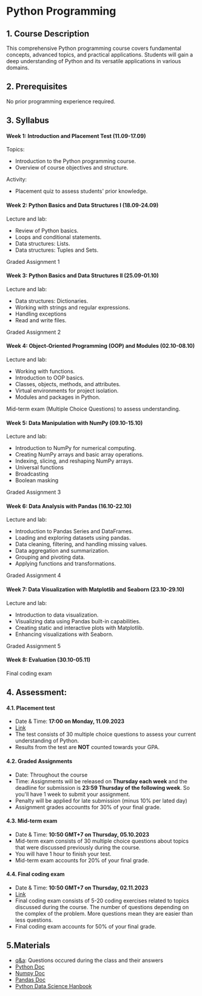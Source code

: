 # Python Programming

## 1. Course Description
This comprehensive Python programming course covers fundamental concepts, advanced topics, and practical applications. Students will gain a deep understanding of Python and its versatile applications in various domains.

## 2. Prerequisites
No prior programming experience required.

## 3. Syllabus

#### Week 1: Introduction and Placement Test (11.09-17.09)

Topics:
- Introduction to the Python programming course.
- Overview of course objectives and structure.

Activity:
- Placement quiz to assess students' prior knowledge.

#### Week 2: Python Basics and Data Structures I (18.09-24.09)

Lecture and lab:
- Review of Python basics.
- Loops and conditional statements.
- Data structures: Lists.
- Data structures: Tuples and Sets.

Graded Assignment 1

#### Week 3: Python Basics and Data Structures II (25.09-01.10)

Lecture and lab:
- Data structures: Dictionaries.
- Working with strings and regular expressions.
- Handling exceptions
- Read and write files.

Graded Assignment 2

#### Week 4: Object-Oriented Programming (OOP) and Modules (02.10-08.10)

Lecture and lab:
- Working with functions.
- Introduction to OOP basics.
- Classes, objects, methods, and attributes.
- Virtual environments for project isolation.
- Modules and packages in Python.

Mid-term exam (Multiple Choice Questions) to assess understanding.

#### Week 5: Data Manipulation with NumPy (09.10-15.10)

Lecture and lab:
- Introduction to NumPy for numerical computing.
- Creating NumPy arrays and basic array operations.
- Indexing, slicing, and reshaping NumPy arrays.
- Universal functions
- Broadcasting
- Boolean masking

Graded Assignment 3

#### Week 6: Data Analysis with Pandas (16.10-22.10)

Lecture and lab:
- Introduction to Pandas Series and DataFrames.
- Loading and exploring datasets using pandas.
- Data cleaning, filtering, and handling missing values.
- Data aggregation and summarization.
- Grouping and pivoting data.
- Applying functions and transformations.

Graded Assignment 4

#### Week 7: Data Visualization with Matplotlib and Seaborn (23.10-29.10)

Lecture and lab:

- Introduction to data visualization.
- Visualizing data using Pandas built-in capabilities.
- Creating static and interactive plots with Matplotlib.
- Enhancing visualizations with Seaborn.

Graded Assignment 5

#### Week 8: Evaluation (30.10-05.11)

Final coding exam

## 4. Assessment:
#### 4.1. Placement test
- Date & Time: **17:00 on Monday, 11.09.2023**
- [Link](https://forms.gle/7PQkJ5i1h9T4FHeS6)
- The test consists of 30 multiple choice questions to assess your current understanding of Python.
- Results from the test are **NOT** counted towards your GPA.

#### 4.2. Graded Assignments
- Date: Throughout the course
- Time: Assignments will be released on **Thursday each week** and the deadline for submission is **23:59 Thursday of the following week**. So you'll have 1 week to submit your assignment.
- Penalty will be applied for late submission (minus 10% per lated day)
- Assignment grades accountts for 30% of your final grade.

#### 4.3. Mid-term exam
- Date & Time: **10:50 GMT+7 on Thursday, 05.10.2023**
- Mid-term exam consists of 30 multiple choice questions about topics that were discussed previously during the course.
- You will have 1 hour to finish your test.
- Mid-term exam accounts for 20% of your final grade.

#### 4.4. Final coding exam
- Date & Time: **10:50 GMT+7 on Thursday, 02.11.2023**
- [Link](https://forms.gle/gzX1SyHZ7Cfy9KbY6)
- Final coding exam consists of 5-20 coding exercises related to topics discussed during the course. The number of questions depending on the complex of the problem. More questions mean they are easier than less questions.
- Final coding exam accounts for 50% of your final grade.

## 5.Materials

- [q&a](docs/q&a.md): Questions occured during the class and their answers
- [Python Doc](https://docs.python.org/3/tutorial/index.html)
- [Numpy Doc](https://numpy.org/doc/stable/user/absolute_beginners.html)
- [Pandas Doc](https://pandas.pydata.org/docs/user_guide/10min.html)
- [Python Data Science Hanbook](https://jakevdp.github.io/PythonDataScienceHandbook/index.html)
